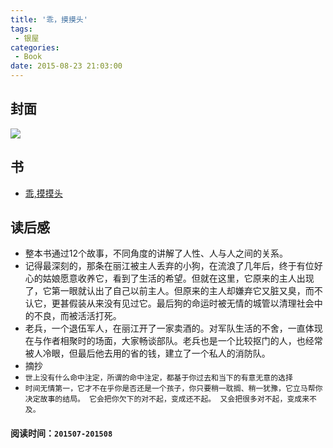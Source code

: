 ```yaml
---
title: '乖，摸摸头'
tags:
 - 银屋
categories:
 - Book
date: 2015-08-23 21:03:00
---
```


## 封面

<img src="http://ec4.images-amazon.com/images/I/51T1flXckQL._SX352_BO1,204,203,200_.jpg" />

<!--more-->

## 书

* [乖,摸摸头](http://www.amazon.cn/%E5%9B%BE%E4%B9%A6/dp/B00NN2XWNY/ref=tmm_pap_title_0)

## 读后感

* 整本书通过12个故事，不同角度的讲解了人性、人与人之间的关系。
* 记得最深刻的，那条在丽江被主人丢弃的小狗，在流浪了几年后，终于有位好心的姑娘愿意收养它，看到了生活的希望。但就在这里，它原来的主人出现了，它第一眼就认出了自己以前主人。但原来的主人却嫌弃它又脏又臭，而不认它，更甚假装从来没有见过它。最后狗的命运时被无情的城管以清理社会中的不良，而被活活打死。
* 老兵，一个退伍军人，在丽江开了一家卖酒的。对军队生活的不舍，一直体现在与作者相聚时的场面，大家畅谈部队。老兵也是一个比较抠门的人，也经常被人冷眼，但最后他去用的省的钱，建立了一个私人的消防队。
* 摘抄
 * `世上没有什么命中注定，所谓的命中注定，都基于你过去和当下的有意无意的选择`
 * `时间无情第一，它才不在乎你是否还是一个孩子，你只要稍一耽搁、稍一犹豫，它立马帮你决定故事的结局。
    它会把你欠下的对不起，变成还不起。
    又会把很多对不起，变成来不及。`

#### 阅读时间：`201507-201508`
